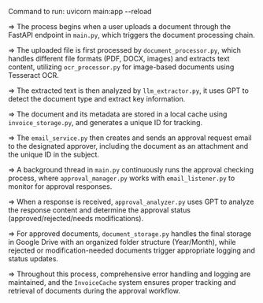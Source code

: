 Command to run: uvicorn main:app --reload

=> The process begins when a user uploads a document through the FastAPI endpoint in `main.py`, which triggers the document processing chain. 

=> The uploaded file is first processed by `document_processor.py`, which handles different file formats (PDF, DOCX, images) and extracts text content, utilizing `ocr_processor.py` for image-based documents using Tesseract OCR. 

=> The extracted text is then analyzed by `llm_extractor.py`, it uses GPT to detect the document type and extract key information. 

=> The document and its metadata are stored in a local cache using `invoice_storage.py`, and generates a unique ID for tracking. 

=> The `email_service.py` then creates and sends an approval request email to the designated approver, including the document as an attachment and the unique ID in the subject. 

=> A background thread in `main.py` continuously runs the approval checking process, where `approval_manager.py` works with `email_listener.py` to monitor for approval responses. 


=> When a response is received, `approval_analyzer.py` uses GPT to analyze the response content and determine the approval status (approved/rejected/needs modifications). 

=> For approved documents, `document_storage.py` handles the final storage in Google Drive with an organized folder structure (Year/Month), while rejected or modification-needed documents trigger appropriate logging and status updates. 

=> Throughout this process, comprehensive error handling and logging are maintained, and the `InvoiceCache` system ensures proper tracking and retrieval of documents during the approval workflow.
